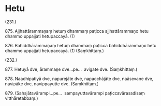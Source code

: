 # Hetu

(231.)

875\. Ajjhattārammaṇaṃ hetuṃ dhammaṃ paṭicca ajjhattārammaṇo hetu dhammo uppajjati hetupaccayā. (1)

876\. Bahiddhārammaṇaṃ hetuṃ dhammaṃ paṭicca bahiddhārammaṇo hetu dhammo uppajjati hetupaccayā. (1) (Saṃkhittaṃ.)

(232.)

877\. Hetuyā dve, ārammaṇe dve…pe…  avigate dve. (Saṃkhittaṃ.)

878\. Naadhipatiyā dve, napurejāte dve, napacchājāte dve, naāsevane dve, navipāke dve, navippayutte dve. (Saṃkhittaṃ.)

879\. (Sahajātavārampi…pe…  sampayuttavārampi paṭiccavārasadisaṃ vitthāretabbaṃ.)
